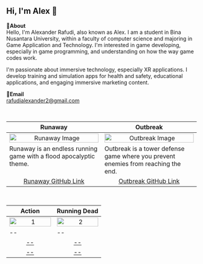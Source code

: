 Hi, I'm Alex 👋
---
**📌About** <br>
Hello, I'm Alexander Rafudi, also known as Alex. I am a student in Bina Nusantara University, within a faculty of computer science and majoring in Game Application and Technology.
I'm interested in game developing, especially in game programming, and understanding on how the way game codes work.

I'm passionate about immersive technology, especially XR applications. I develop training and simulation apps for health and safety, educational applications, and engaging immersive marketing content.

**📩Email** <br>
rafudialexander2@gmail.com

<br>

<table width="100%">
  <thead>
    <tr>
      <th width="50%" align="center"><a>Runaway</a></th> <!--tittle-->
      <th width="50%" align="center"><a>Outbreak</a></th> <!--tittle-->
    </tr>
  </thead>
  <tbody>
    
  <tr>
      <td align="center">
        <img src="![Runaway+gif](https://github.com/user-attachments/assets/13116b5e-330b-4d7d-b654-926589e98d2e)" alt="Runaway Image" style="width:100%;height:auto;">
      </td>
      <td align="center">
        <img src="![ezgif-4-a84424689d](https://github.com/user-attachments/assets/0bf7953e-32f8-405d-a1d2-4d7d9e5f474f)" alt="Outbreak Image" style="width:100%;height:auto;">
      </td>
    </tr>
    <tr>
      <td valign="text-top">Runaway is an endless running game with a flood apocalyptic theme.</td> <!--desc-->
      <td valign="text-top">Outbreak is a tower defense game where you prevent enemies from reaching the end.</td> <!--desc-->
    </tr>
    <tr>
      <td align="center"><a href="#">Runaway GitHub Link</a></td> <!--link1-->
      <td align="center"><a href="#">Outbreak GitHub Link</a></td> <!--link2-->
    </tr>
  </tbody>
</table>


<br>


<table width="100%">
  <thead>
    <tr>
      <th width="50%" align="center"><a>Action</a></th> <!--tittle 3-->
      <th width="50%" align="center"><a>Running Dead</a></th> <!--tittle 4-->
    </tr>
  </thead>
  <tbody>
    <tr>
      <td align="center">
        <img src="" alt="1" style="width:100%;height:auto;">
      </td>
      <td align="center">
        <img src="" alt="2" style="width:100%;height:auto;">
      </td>
    </tr>
    <tr>
      <td valign="text-top">--</td> <!--desc-->
      <td valign="text-top">--</td> <!--desc-->
    </tr>
    <tr>
      <td align="center"><a href="">--</a></td> <!--link 3-->
      <td align="center"><a href="">--</a></td> <!--link 4-->
    </tr>
    <tr>
      <td align="center"><a href="">--</a></td> <!--link 3-->
      <td align="center"><a href="">--</a></td> <!--link 4-->
    </tr>
  </tbody>
</table>


